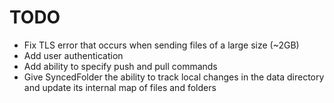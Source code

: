 # TODO

* Fix TLS error that occurs when sending files of a large size (~2GB)
* Add user authentication
* Add ability to specify push and pull commands
* Give SyncedFolder the ability to track local changes in the data directory and update its internal map of files and folders